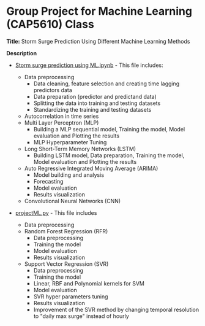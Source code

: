 # Group Project for Machine Learning (CAP5610) Class

**Title:** Storm Surge Prediction Using Different Machine Learning Methods


**Description**

- [Storm surge prediction using ML.ipynb](https://github.com/javedali99/machine-learning-final-project/blob/main/Storm%20surge%20prediction%20using%20ML.ipynb) - This file includes:
  - Data preprocessing 
    - Data cleaning, feature selection and creating time lagging predictors data
    - Data preparation (predictor and predictand data)
    - Splitting the data into training and testing datasets
    - Standardizing the training and testing datasets
  - Autocorrelation in time series
  - Multi Layer Perceptron (MLP)
    - Building a MLP sequential model, Training the model, Model evaluation and Plotting the results
    - MLP Hyperparameter Tuning
  - Long Short-Term Memory Networks (LSTM)
    - Building LSTM model, Data preparation, Training the model, Model evaluation and Plotting the results
  - Auto Regressive Integrated Moving Average (ARIMA)
    - Model building and analysis
    - Forecasting
    - Model evaluation
    - Results visualization 
  - Convolutional Neural Networks (CNN)

- [projectML.py](https://github.com/javedali99/machine-learning-final-project/blob/main/projectML.py) - This file includes
  - Data preprocessing
  - Random Forest Regression (RFR)
    - Data preprocessing
    - Training the model
    - Model evaluation
    - Results visualization
  - Support Vector Regression (SVR)
    - Data preprocessing
    - Training the model
    - Linear, RBF and Polynomial kernels for SVM
    - Model evaluation
    - SVR hyper parameters tuning
    - Results visualization
    - Improvement of the SVR method by changing temporal resolution to "daily max surge" instead of hourly
